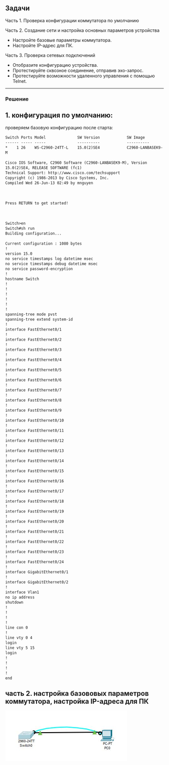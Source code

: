 ﻿Задачи
-----
Часть 1. Проверка конфигурации коммутатора по умолчанию 

Часть 2. Создание сети и настройка основных параметров устройства 
* Настройте базовые параметры коммутатора.
* Настройте IP-адрес для ПК.

Часть 3. Проверка сетевых подключений 
* Отобразите конфигурацию устройства.
* Протестируйте сквозное соединение, отправив эхо-запрос.
* Протестируйте возможности удаленного управления с помощью Telnet.


----

### Решение 

## 1. конфигурация по умолчанию:
  проверяем базовую конфигурацию после старта:

    Switch Ports Model              SW Version            SW Image
    ------ ----- -----              ----------            ----------
    *    1 26    WS-C2960-24TT-L    15.0(2)SE4            C2960-LANBASEK9-M
    
    Cisco IOS Software, C2960 Software (C2960-LANBASEK9-M), Version 15.0(2)SE4, RELEASE SOFTWARE (fc1)
    Technical Support: http://www.cisco.com/techsupport
    Copyright (c) 1986-2013 by Cisco Systems, Inc.
    Compiled Wed 26-Jun-13 02:49 by mnguyen
    
    
    
    Press RETURN to get started!
    
    
    
    Switch>en
    Switch#sh run
    Building configuration...
    
    Current configuration : 1080 bytes
    !
    version 15.0
    no service timestamps log datetime msec
    no service timestamps debug datetime msec
    no service password-encryption
    !
    hostname Switch
    !
    !
    !
    !
    !
    !
    spanning-tree mode pvst
    spanning-tree extend system-id
    !
    interface FastEthernet0/1
    !
    interface FastEthernet0/2
    !
    interface FastEthernet0/3
    !
    interface FastEthernet0/4
    !
    interface FastEthernet0/5
    !
    interface FastEthernet0/6
    !
    interface FastEthernet0/7
    !
    interface FastEthernet0/8
    !
    interface FastEthernet0/9
    !
    interface FastEthernet0/10
    !
    interface FastEthernet0/11
    !
    interface FastEthernet0/12
    !
    interface FastEthernet0/13
    ! 
    interface FastEthernet0/14
    !
    interface FastEthernet0/15
    !
    interface FastEthernet0/16
    !
    interface FastEthernet0/17 
    !
    interface FastEthernet0/18
    !
    interface FastEthernet0/19
    !
    interface FastEthernet0/20
    !
    interface FastEthernet0/21
    !
    interface FastEthernet0/22
    !
    interface FastEthernet0/23
    !
    interface FastEthernet0/24
    !
    interface GigabitEthernet0/1
    !
    interface GigabitEthernet0/2
    !
    interface Vlan1
    no ip address
    shutdown
    !
    !
    !
    !
    line con 0
    !
    line vty 0 4
    login
    line vty 5 15
    login
    !
    !
    !
    !
    end

 ## часть 2. настройка базововых параметров коммутатора, настройка IP-адреса для ПК
 ![Lab Map](lab1/net-lab1.JPG)
 
